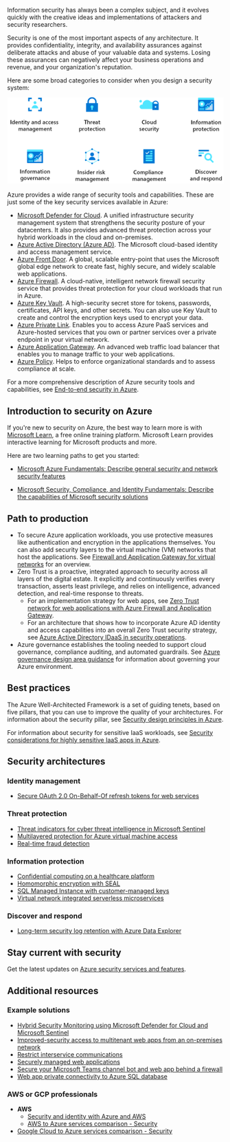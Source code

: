 Information security has always been a complex subject, and it evolves quickly with the creative ideas and implementations of attackers and security researchers.  

Security is one of the most important aspects of any architecture. It provides confidentiality, integrity, and availability assurances against deliberate attacks and abuse of your valuable data and systems. Losing these assurances can negatively affect your business operations and revenue, and your organization's reputation.

Here are some broad categories to consider when you design a security system: 

![Image that shows categories to consider when you design a security system.](images/security-overview.png) 

Azure provides a wide range of security tools and capabilities. These are just some of the key security services available in Azure:
- [Microsoft Defender for Cloud](https://azure.microsoft.com/services/defender-for-cloud/). A unified infrastructure security management system that strengthens the security posture of your datacenters. It also provides advanced threat protection across your hybrid workloads in the cloud and on-premises.
- [Azure Active Directory (Azure AD)](https://azure.microsoft.com/services/active-directory). The Microsoft cloud-based identity and access management service.  
- [Azure Front Door](https://azure.microsoft.com/services/frontdoor). A global, scalable entry-point that uses the Microsoft global edge network to create fast, highly secure, and widely scalable web applications.
- [Azure Firewall](https://azure.microsoft.com/services/azure-firewall). A cloud-native, intelligent network firewall security service that provides threat protection for your cloud workloads that run in Azure.
- [Azure Key Vault](https://azure.microsoft.com/services/key-vault/). A high-security secret store for tokens, passwords, certificates, API keys, and other secrets. You can also use Key Vault to create and control the encryption keys used to encrypt your data.
- [Azure Private Link](https://azure.microsoft.com/services/private-link). Enables you to access Azure PaaS services and Azure-hosted services that you own or partner services over a private endpoint in your virtual network. 
- [Azure Application Gateway](https://azure.microsoft.com/services/application-gateway). An advanced web traffic load balancer that enables you to manage traffic to your web applications. 
- [Azure Policy](https://azure.microsoft.com/services/azure-policy). Helps to enforce organizational standards and to assess compliance at scale. 

For a more comprehensive description of Azure security tools and capabilities, see [End-to-end security in Azure](/azure/security/fundamentals/end-to-end).

## Introduction to security on Azure
If you're new to security on Azure, the best way to learn more is with [Microsoft Learn](https://docs.microsoft.com/learn/?WT.mc_id=learnaka), a free online training platform. Microsoft Learn provides interactive learning for Microsoft products and more.

Here are two learning paths to get you started:

- [Microsoft Azure Fundamentals: Describe general security and network security features](/learn/paths/az-900-describe-general-security-network-security-features)

- [Microsoft Security, Compliance, and Identity Fundamentals: Describe the capabilities of Microsoft security solutions](/learn/paths/describe-capabilities-of-microsoft-security-solutions)

## Path to production
- To secure Azure application workloads, you use protective measures like authentication and encryption in the applications themselves. You can also add security layers to the virtual machine (VM) networks that host the applications. See [Firewall and Application Gateway for virtual networks](../../example-scenario/gateway/firewall-application-gateway.yml) for an overview.
- Zero Trust is a proactive, integrated approach to security across all layers of the digital estate. It explicitly and continuously verifies every transaction, asserts least privilege, and relies on intelligence, advanced detection, and real-time response to threats.
   - For an implementation strategy for web apps, see [Zero Trust network for web applications with Azure Firewall and Application Gateway](../../example-scenario/gateway/application-gateway-before-azure-firewall.yml). 
   - For an architecture that shows how to incorporate Azure AD identity and access capabilities into an overall Zero Trust security strategy, see [Azure Active Directory IDaaS in security operations](../../example-scenario/aadsec/azure-ad-security.yml).
- Azure governance establishes the tooling needed to support cloud governance, compliance auditing, and automated guardrails. See [Azure governance design area guidance](/azure/cloud-adoption-framework/ready/landing-zone/design-area/governance) for information about governing your Azure environment. 

## Best practices
The Azure Well-Architected Framework is a set of guiding tenets, based on five pillars, that you can use to improve the quality of your architectures. For information about the security pillar, see [Security design principles in Azure](/azure/architecture/framework/security/security-principles).
 
For information about security for sensitive IaaS workloads, see [Security considerations for highly sensitive IaaS apps in Azure](../../reference-architectures/n-tier/high-security-iaas.yml).

## Security architectures
 
### Identity management
- [Secure OAuth 2.0 On-Behalf-Of refresh tokens for web services](../../example-scenario/secrets/secure-refresh-tokens.yml)
### Threat protection 
- [Threat indicators for cyber threat intelligence in Microsoft Sentinel](../../example-scenario/data/sentinel-threat-intelligence.yml)
- [Multilayered protection for Azure virtual machine access](../../solution-ideas/articles/multilayered-protection-azure-vm.yml)
- [Real-time fraud detection](../../example-scenario/data/fraud-detection.yml)

### Information protection
- [Confidential computing on a healthcare platform](../../example-scenario/confidential/healthcare-inference.yml)
- [Homomorphic encryption with SEAL](../../solution-ideas/articles/homomorphic-encryption-seal.yml)
- [SQL Managed Instance with customer-managed keys](../../example-scenario/data/sql-managed-instance-cmk.yml)
- [Virtual network integrated serverless microservices](../../example-scenario/integrated-multiservices/virtual-network-integration.yml)

### Discover and respond
- [Long-term security log retention with Azure Data Explorer](../../example-scenario/security/security-log-retention-azure-data-explorer.yml)

## Stay current with security 
Get the latest updates on [Azure security services and features](https://azure.microsoft.com/updates/?category=security).

## Additional resources

### Example solutions 

- [Hybrid Security Monitoring using Microsoft Defender for Cloud and Microsoft Sentinel](../../hybrid/hybrid-security-monitoring.yml)
- [Improved-security access to multitenant web apps from an on-premises network](../../example-scenario/security/access-multitenant-web-app-from-on-premises.yml)
- [Restrict interservice communications](../../example-scenario/service-to-service/restrict-communications.yml)
- [Securely managed web applications](../../example-scenario/apps/fully-managed-secure-apps.yml)
- [Secure your Microsoft Teams channel bot and web app behind a firewall](../../example-scenario/teams/securing-bot-teams-channel.yml)
- [Web app private connectivity to Azure SQL database](../../example-scenario/private-web-app/private-web-app.yml)

### AWS or GCP professionals

- **AWS**
   - [Security and identity with Azure and AWS](../../aws-professional/security-identity.md)
   - [AWS to Azure services comparison - Security](../../aws-professional/services.md#security-identity-and-access)
- [Google Cloud to Azure services comparison - Security](../../gcp-professional/services.md#security-and-identity)